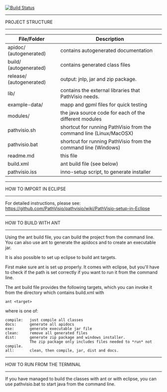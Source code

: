 [![Build Status](https://travis-ci.org/PathVisio/pathvisio.svg?branch=master)](https://travis-ci.org/PathVisio/pathvisio)

*********************
 PROJECT STRUCTURE 
*********************

| File/Folder | Description |
| ------------- | ------------- |
| apidoc/ (autogenerated)  | contains autogenerated documentation |
| build/ (autogenerated)  | contains generated class files |
| release/ (autogenerated) | output: jnlp, jar and zip package. |
| lib/ | contains the external libraries that PathVisio needs. |
| example-data/ | mapp and gpml files for quick testing |
| modules/ | the java source code for each of the different modules |
| pathvisio.sh | shortcut for running PathVisio from the command line (Linux/MacOSX) |
| pathvisio.bat | shortcut for running PathVisio from the command line (Windows) |
| readme.md | this file |
| build.xml | ant build file (see below) |
| pathvisio.iss | inno-setup script, to generate installer |

****************************
 HOW TO IMPORT IN ECLIPSE 
****************************

For detailed instructions, please see: https://github.com/PathVisio/pathvisio/wiki/PathVisio-setup-in-Eclipse

*************************
 HOW TO BUILD WITH ANT 
*************************

Using the ant build file, you can build the project from the command line. You can also use ant to generate the apidocs and to create an executable jar.

It is also possible to set up eclipse to build ant targets.

First make sure ant is set up properly. It comes with eclipse, but you'll have to check if the path is set correctly if you want to run it from the command line.

The ant build file provides the following targets, which you can invoke it from the directory which contains build.xml with 
```
ant <target>
```

where <target> is one of:
```
compile:   just compile all classes
docs:      generate all apidocs
exe:       generate executable jar file
clean:     remove all generated files
dist:      generate zip package and windows installer. 
           The zip package only includes files needed to *run* not compile.
all:       clean, then compile, jar, dist and docs.
```

********************************
 HOW TO RUN FROM THE TERMINAL 
********************************

If you have managed to build the classes with ant or with eclipse, you 
can use pathvisio.bat to start java from the command line.
